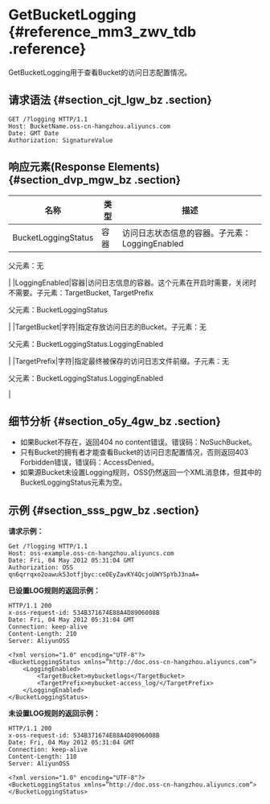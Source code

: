 # GetBucketLogging {#reference_mm3_zwv_tdb .reference}

GetBucketLogging用于查看Bucket的访问日志配置情况。

## 请求语法 {#section_cjt_lgw_bz .section}

```
GET /?logging HTTP/1.1
Host: BucketName.oss-cn-hangzhou.aliyuncs.com
Date: GMT Date
Authorization: SignatureValue
```

## 响应元素\(Response Elements\) {#section_dvp_mgw_bz .section}

|名称|类型|描述|
|--|--|--|
|BucketLoggingStatus|容器|访问日志状态信息的容器。子元素：LoggingEnabled

父元素：无

|
|LoggingEnabled|容器|访问日志信息的容器。这个元素在开启时需要，关闭时不需要。子元素：TargetBucket, TargetPrefix

父元素：BucketLoggingStatus

|
|TargetBucket|字符|指定存放访问日志的Bucket。子元素：无

父元素：BucketLoggingStatus.LoggingEnabled

|
|TargetPrefix|字符|指定最终被保存的访问日志文件前缀。子元素：无

父元素：BucketLoggingStatus.LoggingEnabled

|

## 细节分析 {#section_o5y_4gw_bz .section}

-   如果Bucket不存在，返回404 no content错误。错误码：NoSuchBucket。
-   只有Bucket的拥有者才能查看Bucket的访问日志配置情况，否则返回403 Forbidden错误，错误码：AccessDenied。
-   如果源Bucket未设置Logging规则，OSS仍然返回一个XML消息体，但其中的BucketLoggingStatus元素为空。

## 示例 {#section_sss_pgw_bz .section}

**请求示例：**

```
Get /?logging HTTP/1.1
Host: oss-example.oss-cn-hangzhou.aliyuncs.com  
Date: Fri, 04 May 2012 05:31:04 GMT  
Authorization: OSS qn6qrrqxo2oawuk53otfjbyc:ceOEyZavKY4QcjoUWYSpYbJ3naA=
```

**已设置LOG规则的返回示例：**

```
HTTP/1.1 200
x-oss-request-id: 534B371674E88A4D8906008B
Date: Fri, 04 May 2012 05:31:04 GMT
Connection: keep-alive
Content-Length: 210  
Server: AliyunOSS

<?xml version="1.0" encoding="UTF-8"?>
<BucketLoggingStatus xmlns=”http://doc.oss-cn-hangzhou.aliyuncs.com”>
    <LoggingEnabled>
        <TargetBucket>mybucketlogs</TargetBucket>
        <TargetPrefix>mybucket-access_log/</TargetPrefix>
    </LoggingEnabled>
</BucketLoggingStatus>
```

**未设置LOG规则的返回示例：**

```
HTTP/1.1 200 
x-oss-request-id: 534B371674E88A4D8906008B
Date: Fri, 04 May 2012 05:31:04 GMT
Connection: keep-alive
Content-Length: 110  
Server: AliyunOSS

<?xml version="1.0" encoding="UTF-8"?>
<BucketLoggingStatus xmlns=”http://doc.oss-cn-hangzhou.aliyuncs.com”>
</BucketLoggingStatus>
```

